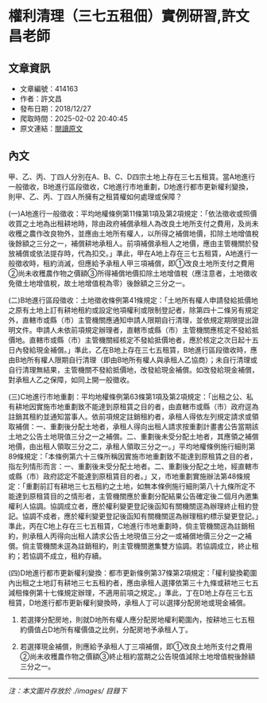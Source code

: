 # 權利清理（三七五租佃）實例研習,許文昌老師

## 文章資訊
- 文章編號：414163
- 作者：許文昌
- 發布日期：2018/12/27
- 爬取時間：2025-02-02 20:40:45
- 原文連結：[閱讀原文](https://real-estate.get.com.tw/Columns/detail.aspx?no=414163)

## 內文
甲、乙、丙、丁四人分別在A、B、C、D四宗土地上存在三七五租賃。當A地進行一般徵收，B地進行區段徵收，C地進行市地重劃，D地進行都市更新權利變換，則甲、乙、丙、丁四人所擁有之租賃權如何處理或保障？

(一)A地進行一般徵收：平均地權條例第11條第1項及第2項規定：「依法徵收或照價收買之土地為出租耕地時，除由政府補償承租人為改良土地所支付之費用，及尚未收穫之農作改良物外，並應由土地所有權人，以所得之補償地價，扣除土地增值稅後餘額之三分之一，補償耕地承租人。前項補償承租人之地價，應由主管機關於發放補償或依法提存時，代為扣交。」準此，甲在A地上存在三七五租賃，A地進行一般徵收時，租約消滅，但應給予承租人甲三項補償，即①改良土地所支付之費用②尚未收穫農作物之價額③所得補償地價扣除土地增值稅（應注意者，土地徵收免徵土地增值稅，故土地增值稅為零）後餘額之三分之一。

(二)B地進行區段徵收：土地徵收條例第41條規定：「土地所有權人申請發給抵價地之原有土地上訂有耕地租約或設定他項權利或限制登記者，除第四十二條另有規定外，直轄巿或縣（巿）主管機關應通知申請人限期自行清理，並依規定期限提出證明文件。申請人未依前項規定辦理者，直轄巿或縣（巿）主管機關應核定不發給抵價地。直轄巿或縣（巿）主管機關經核定不發給抵價地者，應於核定之次日起十五日內發給現金補償。」準此，乙在B地上存在三七五租賃，B地進行區段徵收時，應由B地所有權人限期自行清理（即由B地所有權人與承租人乙協商）；未自行清理或自行清理無結果，主管機關不發給抵價地，改發給現金補償。如改發給現金補償，對承租人乙之保障，如同上開一般徵收。

(三)C地進行市地重劃：平均地權條例第63條第1項及第2項規定：「出租之公、私有耕地因實施市地重劃致不能達到原租賃之目的者，由直轄市或縣（市）政府逕為註銷其租約並通知當事人。依前項規定註銷租約者，承租人得依左列規定請求或領取補償：一、重劃後分配土地者，承租人得向出租人請求按重劃計畫書公告當期該土地之公告土地現值三分之一之補償。二、重劃後未受分配土地者，其應領之補償地價，由出租人領取三分之二，承租人領取三分之一。」平均地權條例施行細則第89條規定：「本條例第六十三條所稱因實施市地重劃致不能達到原租賃之目的者，指左列情形而言：一、重劃後未受分配土地者。二、重劃後分配之土地，經直轄市或縣（市）政府認定不能達到原租賃目的者。」又，市地重劃實施辦法第48條規定：「重劃前訂有耕地三七五租約之土地，如無本條例施行細則第八十九條所定不能達到原租賃目的之情形者，主管機關應於重劃分配結果公告確定後二個月內邀集權利人協調。協調成立者，應於權利變更登記後函知有關機關逕為辦理終止租約登記。協調不成者，應於權利變更登記後函知有關機關逕為辦理租約標示變更登記。」準此，丙在C地上存在三七五租賃，C地進行市地重劃時，倘主管機關逕為註銷租約，則承租人丙得向出租人請求公告土地現值三分之一或補償地價三分之一之補償。倘主管機關未逕為註銷租約，則主管機關邀集雙方協調。若協調成立，終止租約；若協調不成立，租約存續。

(四)D地進行都市更新權利變換：都市更新條例第37條第2項規定：「權利變換範圍內出租之土地訂有耕地三七五租約者，應由承租人選擇依第三十九條或耕地三七五減租條例第十七條規定辦理，不適用前項之規定。」準此，丁在D地上存在三七五租賃，D地進行都市更新權利變換時，承租人丁可以選擇分配房地或現金補償。

1. 若選擇分配房地，則就D地所有權人應分配房地權利範圍內，按耕地三七五租約價值占D地所有權價值之比例，分配房地予承租人丁。

2. 若選擇現金補償，則應給予承租人丁三項補償，即①改良土地所支付之費用②尚未收穫農作物之價額③終止租約當期之公告現值減除土地增值稅後餘額三分之一。

---
*注：本文圖片存放於 ./images/ 目錄下*
